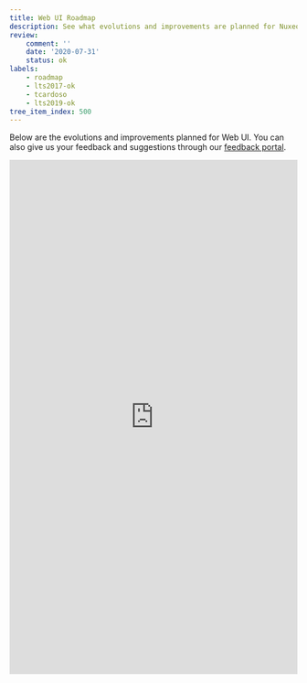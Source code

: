 ```yaml
---
title: Web UI Roadmap
description: See what evolutions and improvements are planned for Nuxeo Web UI
review:
    comment: ''
    date: '2020-07-31'
    status: ok
labels:
    - roadmap
    - lts2017-ok
    - tcardoso
    - lts2019-ok
tree_item_index: 500
---
```


Below are the evolutions and improvements planned for Web UI.
You can also give us your feedback and suggestions through our [feedback portal](https://portal.prodpad.com/0a536da6-c3aa-11e7-84d9-06df22ffaf6f).

<iframe src='https://roadmap.prodpad.com/86101486-d30a-11ea-9b48-0abbec7104a5' height='900' width='100%' frameborder='0'></iframe>
